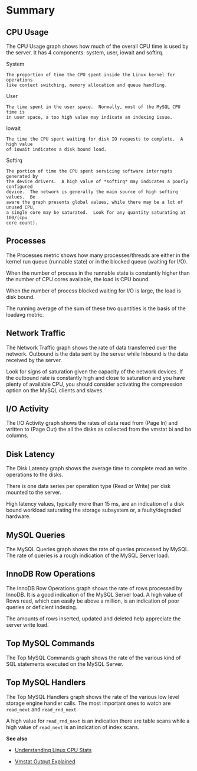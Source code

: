 # Summary

## CPU Usage

The CPU Usage graph shows how much of the overall CPU time is used by the
server.  It has 4 components: system, user, iowait and softirq.

System

    The proportion of time the CPU spent inside the Linux kernel for operations
    like context switching, memory allocation and queue handling.

User

    The time spent in the user space.  Normally, most of the MySQL CPU time is
    in user space, a too high value may indicate an indexing issue.

Iowait

    The time the CPU spent waiting for disk IO requests to complete.  A high value
    of iowait indicates a disk bound load.

Softirq

    The portion of time the CPU spent servicing software interrupts generated by
    the device drivers.  A high value of *softirq* may indicates a poorly configured
    device.  The network is generally the main source of high softirq values.  Be
    aware the graph presents global values, while there may be a lot of unused CPU,
    a single core may be saturated.  Look for any quantity saturating at 100/(cpu
    core count).

## Processes

The Processes metric shows how many processes/threads are either in the kernel
run queue (runnable state) or in the blocked queue (waiting for I/O).

When the number of process in the runnable state is constantly higher than the
number of CPU cores available, the load is CPU bound.

When the number of process blocked waiting for I/O is large, the load is disk bound.

The running average of the sum of these two quantities is the basis of the loadavg metric.

## Network Traffic

The Network Traffic graph shows the rate of data transferred over the network.
Outbound is the data sent by the server while Inbound is the data received by
the server.

Look for signs of saturation given the capacity of the network devices. If the
outbound rate is constantly high and close to saturation and you have plenty
of available CPU, you should consider activating the compression option on the
MySQL clients and slaves.

## I/O Activity

The I/O Activity graph shows the rates of data read from (Page In) and written
to (Page Out) the all the disks as collected from the vmstat bi and bo columns.

## Disk Latency

The Disk Latency graph shows the average time to complete read an write
operations to the disks.

There is one data series per operation type (Read or Write) per disk mounted to
the server.

High latency values, typically more than 15 ms,  are an indication of a disk
bound workload saturating the storage subsystem or, a faulty/degraded hardware.

## MySQL Queries

The MySQL Queries graph shows the rate of queries processed by MySQL.  The rate
of queries is a rough indication of the MySQL Server load.

## InnoDB Row Operations

The InnoDB Row Operations graph shows the rate of rows processed by InnoDB.  It
is a good indication of the MySQL Server load.  A high value of Rows read, which
can easily be above a million, is an indication of poor queries or deficient
indexing.

The amounts of rows inserted, updated and deleted help appreciate the server
write load.

## Top MySQL Commands

The Top MySQL Commands graph shows the rate of the various kind of SQL
statements executed on the MySQL Server.

## Top MySQL Handlers

The Top MySQL Handlers graph shows the rate of the various low level storage
engine handler calls. The most important ones to watch are `read_next` and
`read_rnd_next`.

A high value for `read_rnd_next` is an indication there are table scans while a
high value of `read_next` is an indication of index scans.

**See also**


* [Understanding Linux CPU Stats](http://blog.scoutapp.com/articles/2015/02/24/understanding-linuxs-cpu-stats)


* [Vmstat Output Explained](http://nonfunctionaltestingtools.blogspot.ca/2013/03/vmstat-output-explained.html)

